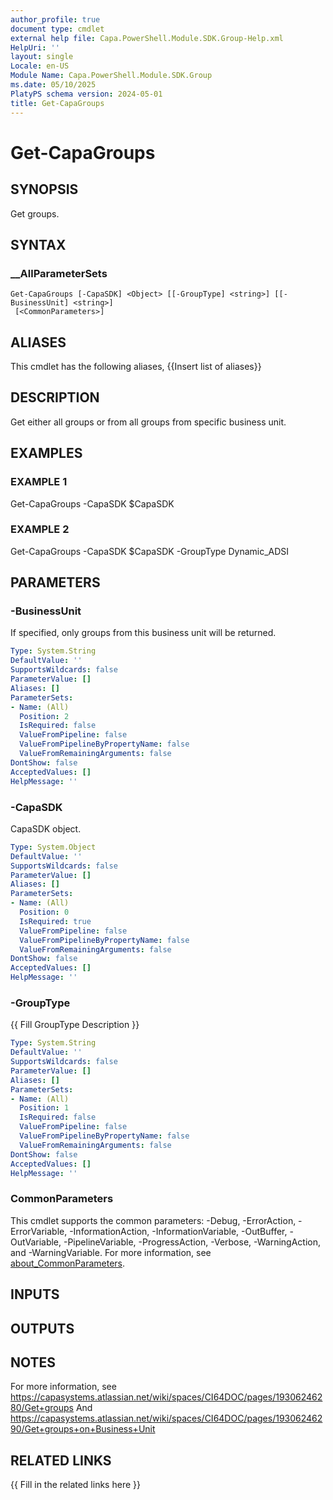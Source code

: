 ```yaml
---
author_profile: true
document type: cmdlet
external help file: Capa.PowerShell.Module.SDK.Group-Help.xml
HelpUri: ''
layout: single
Locale: en-US
Module Name: Capa.PowerShell.Module.SDK.Group
ms.date: 05/10/2025
PlatyPS schema version: 2024-05-01
title: Get-CapaGroups
---
```


# Get-CapaGroups

## SYNOPSIS

Get groups.

## SYNTAX

### __AllParameterSets

```
Get-CapaGroups [-CapaSDK] <Object> [[-GroupType] <string>] [[-BusinessUnit] <string>]
 [<CommonParameters>]
```

## ALIASES

This cmdlet has the following aliases,
  {{Insert list of aliases}}

## DESCRIPTION

Get either all groups or from all groups from specific business unit.

## EXAMPLES

### EXAMPLE 1

Get-CapaGroups -CapaSDK $CapaSDK

### EXAMPLE 2

Get-CapaGroups -CapaSDK $CapaSDK -GroupType Dynamic_ADSI

## PARAMETERS

### -BusinessUnit

If specified, only groups from this business unit will be returned.

```yaml
Type: System.String
DefaultValue: ''
SupportsWildcards: false
ParameterValue: []
Aliases: []
ParameterSets:
- Name: (All)
  Position: 2
  IsRequired: false
  ValueFromPipeline: false
  ValueFromPipelineByPropertyName: false
  ValueFromRemainingArguments: false
DontShow: false
AcceptedValues: []
HelpMessage: ''
```

### -CapaSDK

CapaSDK object.

```yaml
Type: System.Object
DefaultValue: ''
SupportsWildcards: false
ParameterValue: []
Aliases: []
ParameterSets:
- Name: (All)
  Position: 0
  IsRequired: true
  ValueFromPipeline: false
  ValueFromPipelineByPropertyName: false
  ValueFromRemainingArguments: false
DontShow: false
AcceptedValues: []
HelpMessage: ''
```

### -GroupType

{{ Fill GroupType Description }}

```yaml
Type: System.String
DefaultValue: ''
SupportsWildcards: false
ParameterValue: []
Aliases: []
ParameterSets:
- Name: (All)
  Position: 1
  IsRequired: false
  ValueFromPipeline: false
  ValueFromPipelineByPropertyName: false
  ValueFromRemainingArguments: false
DontShow: false
AcceptedValues: []
HelpMessage: ''
```

### CommonParameters

This cmdlet supports the common parameters: -Debug, -ErrorAction, -ErrorVariable,
-InformationAction, -InformationVariable, -OutBuffer, -OutVariable, -PipelineVariable,
-ProgressAction, -Verbose, -WarningAction, and -WarningVariable. For more information, see
[about_CommonParameters](https://go.microsoft.com/fwlink/?LinkID=113216).

## INPUTS

## OUTPUTS

## NOTES

For more information, see https://capasystems.atlassian.net/wiki/spaces/CI64DOC/pages/19306246280/Get+groups
And https://capasystems.atlassian.net/wiki/spaces/CI64DOC/pages/19306246290/Get+groups+on+Business+Unit


## RELATED LINKS

{{ Fill in the related links here }}

